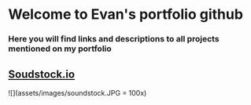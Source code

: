 # Welcome to Evan's portfolio github
### Here you will find links and descriptions to all projects mentioned on my portfolio

## [Soudstock.io](soundstock.io)
![](assets/images/soundstock.JPG = 100x)